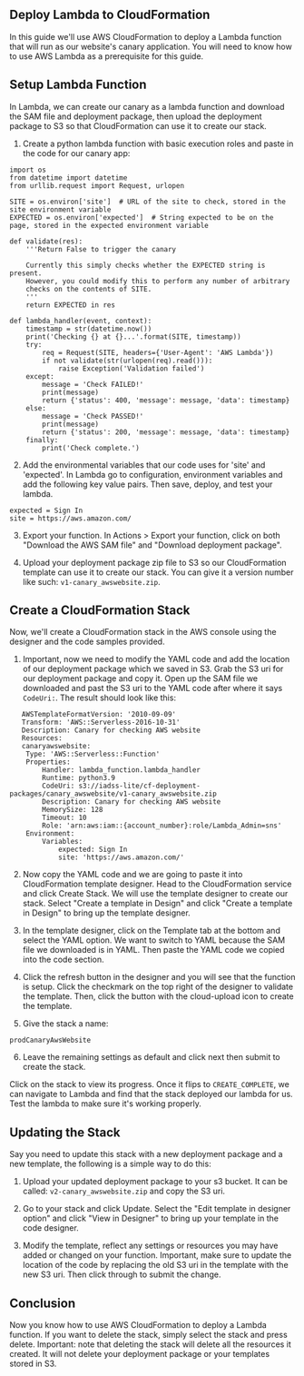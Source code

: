 ## Deploy Lambda to CloudFormation

In this guide we'll use AWS CloudFormation to deploy a Lambda function that will run as our website's canary application. You will need to know how to use AWS Lambda as a prerequisite for this guide.

## Setup Lambda Function

In Lambda, we can create our canary as a lambda function and download the SAM file and deployment package, then upload the deployment package to S3 so that CloudFormation can use it to create our stack.

1. Create a python lambda function with basic execution roles and paste in the code for our canary app:

```
import os
from datetime import datetime
from urllib.request import Request, urlopen

SITE = os.environ['site']  # URL of the site to check, stored in the site environment variable
EXPECTED = os.environ['expected']  # String expected to be on the page, stored in the expected environment variable

def validate(res):
    '''Return False to trigger the canary

    Currently this simply checks whether the EXPECTED string is present.
    However, you could modify this to perform any number of arbitrary
    checks on the contents of SITE.
    '''
    return EXPECTED in res

def lambda_handler(event, context):
    timestamp = str(datetime.now())
    print('Checking {} at {}...'.format(SITE, timestamp))
    try:
        req = Request(SITE, headers={'User-Agent': 'AWS Lambda'})
        if not validate(str(urlopen(req).read())):
            raise Exception('Validation failed')
    except:
        message = 'Check FAILED!'
        print(message)
        return {'status': 400, 'message': message, 'data': timestamp}
    else:
        message = 'Check PASSED!'
        print(message)
        return {'status': 200, 'message': message, 'data': timestamp}
    finally:
        print('Check complete.')
```

2. Add the environmental variables that our code uses for 'site' and 'expected'. In Lambda go to configuration, environment variables and add the following key value pairs. Then save, deploy, and test your lambda.

```
expected = Sign In
site = https://aws.amazon.com/
```

3. Export your function. In Actions > Export your function, click on both "Download the AWS SAM file" and "Download deployment package".

4. Upload your deployment package zip file to S3 so our CloudFormation template can use it to create our stack. You can give it a version number like such: ```v1-canary_awswebsite.zip```. 

## Create a CloudFormation Stack

Now, we'll create a CloudFormation stack in the AWS console using the designer and the code samples provided.

1. Important, now we need to modify the YAML code and add the location of our deployment package which we saved in S3. Grab the S3 uri for our deployment package and copy it. Open up the SAM file we downloaded and past the S3 uri to the YAML code after where it says ```CodeUri:```. The result should look like this:

```
   AWSTemplateFormatVersion: '2010-09-09'
   Transform: 'AWS::Serverless-2016-10-31'
   Description: Canary for checking AWS website
   Resources:
   canaryawswebsite:
    Type: 'AWS::Serverless::Function'
    Properties:
        Handler: lambda_function.lambda_handler
        Runtime: python3.9
        CodeUri: s3://iadss-lite/cf-deployment-packages/canary_awswebsite/v1-canary_awswebsite.zip
        Description: Canary for checking AWS website
        MemorySize: 128
        Timeout: 10
        Role: 'arn:aws:iam::{account_number}:role/Lambda_Admin=sns'
    Environment:
        Variables:
            expected: Sign In
            site: 'https://aws.amazon.com/'
```

2. Now copy the YAML code and we are going to paste it into CloudFormation template designer. Head to the CloudFormation service and click Create Stack. We will use the template designer to create our stack. Select "Create a template in Design" and click "Create a template in Design" to bring up the template designer.

3. In the template designer, click on the Template tab at the bottom and select the YAML option. We want to switch to YAML because the SAM file we downloaded is in YAML. Then paste the YAML code we copied into the code section.

4. Click the refresh button in the designer and you will see that the function is setup. Click the checkmark on the top right of the designer to validate the template. Then, click the button with the cloud-upload icon to create the template.

5. Give the stack a name:

```
prodCanaryAwsWebsite
```

6. Leave the remaining settings as default and click next then submit to create the stack.

Click on the stack to view its progress. Once it flips to ```CREATE_COMPLETE```, we can navigate to Lambda and find that the stack deployed our lambda for us. Test the lambda to make sure it's working properly.

## Updating the Stack

Say you need to update this stack with a new deployment package and a new template, the following is a simple way to do this:

1. Upload your updated deployment package to your s3 bucket. It can be called: ```v2-canary_awswebsite.zip``` and copy the S3 uri.

2. Go to your stack and click Update. Select the "Edit template in designer option" and click "View in Designer" to bring up your template in the code designer.

3. Modify the template, reflect any settings or resources you may have added or changed on your function. Important, make sure to update the location of the code by replacing the old S3 uri in the template with the new S3 uri. Then click through to submit the change.

## Conclusion

Now you know how to use AWS CloudFormation to deploy a Lambda function. If you want to delete the stack, simply select the stack and press delete. Important: note that deleting the stack will delete all the resources it created. It will not delete your deployment package or your templates stored in S3.